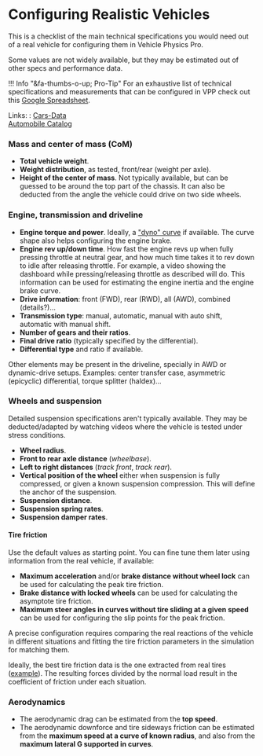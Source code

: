 # Configuring Realistic Vehicles

This is a checklist of the main technical specifications you would need out of a real vehicle for
configuring them in Vehicle Physics Pro.

Some values are not widely available, but they may be estimated out of other specs and performance
data.

!!! Info "&fa-thumbs-o-up; Pro-Tip"
	For an exhaustive list of technical specifications and measurements that can be configured in
	VPP check out this [Google Spreadsheet](https://docs.google.com/spreadsheets/d/1C5jLs_0o_vLlOCDswjhdPFsQxQOvcsOPRXyJgmTMaXs/edit?usp=sharing).

Links:
:	[Cars-Data](https://www.cars-data.com)<br>
	[Automobile Catalog](https://www.automobile-catalog.com)

### Mass and center of mass (CoM)

- **Total vehicle weight**.
- **Weight distribution**, as tested, front/rear (weight per axle).
- **Height of the center of mass**. Not typically available, but can be guessed to be around the top
	part of the chassis. It can also be deducted from the angle the vehicle could drive on two side
	wheels.

### Engine, transmission and driveline

- **Engine torque and power**. Ideally, a ["dyno" curve](https://www.google.es/search?q=engine+dyno+curve&tbm=isch)
	if available. The curve shape also helps configuring the engine brake.
- **Engine rev up/down time**. How fast the engine revs up when fully pressing throttle at neutral
	gear, and how much time takes it to rev down to idle after releasing throttle. For example, a
	video showing the dashboard while pressing/releasing throttle as described will do. This
	information can be used for estimating the engine inertia and the engine brake curve.
- **Drive information**: front (FWD), rear (RWD), all (AWD), combined (details?)...
- **Transmission type**: manual, automatic, manual with auto shift, automatic with manual shift.
- **Number of gears and their ratios**.
- **Final drive ratio** (typically specified by the differential).
- **Differential type** and ratio if available.

Other elements may be present in the driveline, specially in AWD or dynamic-drive setups.
Examples: center transfer case, asymmetric (epicyclic) differential, torque splitter (haldex)...

### Wheels and suspension

Detailed suspension specifications aren't typically available. They may be deducted/adapted by
watching videos where the vehicle is tested under stress conditions.

- **Wheel radius**.
- **Front to rear axle distance** (_wheelbase_).
- **Left to right distances** (_track front_, _track rear_).
- **Vertical position of the wheel** either when suspension is fully compressed, or given a known
	suspension compression. This will define the anchor of the suspension.
- **Suspension distance**.
- **Suspension spring rates**.
- **Suspension damper rates**.

#### Tire friction

Use the default values as starting point. You can fine tune them later using information from the
real vehicle, if available:

- **Maximum acceleration** and/or **brake distance without wheel lock** can be used for
	calculating the peak tire friction.
- **Brake distance with locked wheels** can be used for calculating the asymptote tire friction.
- **Maximum steer angles in curves without tire sliding at a given speed** can be used for
	configuring the slip points for the peak friction.

A precise configuration requires comparing the real reactions of the vehicle in different situations
and fitting the tire friction parameters in the simulation for matching them.

Ideally, the best tire friction data is the one extracted from real tires ([example](http://white-smoke.wikifoundry.com/page/Traction+ellipse+and+tyre+force)).
The resulting forces divided by the normal load result in the coefficient of friction under each
situation.

### Aerodynamics

- The aerodynamic drag can be estimated from the **top speed**.
- The aerodynamic downforce and tire sideways friction can be estimated from the **maximum speed at
	a curve of known radius**, and also from the **maximum lateral G supported in curves**.
